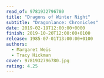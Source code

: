 ```yaml
---
read_of: 9781932796780
title: "Dragons of Winter Night"
subtitle: "Dragonlance: Chronicles"
date: 2019-02-19T12:00:00+0000
finish: 2019-10-20T12:00:00+0100
release: 1985-07-01T13:00:00+0100
authors:
  - Margaret Weis
  - Tracy Hickman
cover: 9781932796780.jpg
rating: 4.25
---
```

